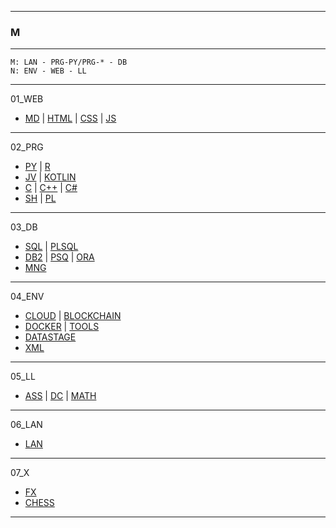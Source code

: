 
---

### M

---

```
M: LAN - PRG-PY/PRG-* - DB
N: ENV - WEB - LL
```

---

01_WEB

- [MD](https://github.com/ttltrk/TTT/tree/master/MD/MD.md) | [HTML](https://github.com/ttltrk/TTT/tree/master/HTML/HTML_NAV.md) | [CSS](https://github.com/ttltrk/TTT/tree/master/CSS/CSS.md) | [JS](https://github.com/ttltrk/TTT/tree/master/JS/JS.md)

---

02_PRG

- [PY](https://github.com/ttltrk/TTT/tree/master/PY/PY.md) | [R](https://github.com/ttltrk/TTT/tree/master/R/R.md)
- [JV](https://github.com/ttltrk/TTT/tree/master/JV/JV.md) | [KOTLIN](https://github.com/ttltrk/TTT/tree/master/KOT/KOTLIN.md)
- [C](https://github.com/ttltrk/TTT/tree/master/C/C.md) | [C++](https://github.com/ttltrk/TTT/tree/master/C++/C++.md) | [C#](https://github.com/ttltrk/TTT/tree/master/C#/C#.md)
- [SH](https://github.com/ttltrk/TTT/tree/master/SH/SH.md) | [PL](https://github.com/ttltrk/TTT/tree/master/PL/PL.md)

---

03_DB

- [SQL](https://github.com/ttltrk/TTT/tree/master/SQL/SQL.md) | [PLSQL](https://github.com/ttltrk/TTT/tree/master/PLSQL/PSQL.md)
- [DB2](https://github.com/ttltrk/TTT/tree/master/DB2/DB2.md) | [PSQ](https://github.com/ttltrk/TTT/tree/master/PSQ/PSQ.md) | [ORA](https://github.com/ttltrk/TTT/tree/master/ORA/ORA.md)
- [MNG](https://github.com/ttltrk/TTT/tree/master/MNG/MNG.md)

---

04_ENV

- [CLOUD](https://github.com/ttltrk/TTT/tree/master/CLOUD/CLOUD.md) | [BLOCKCHAIN](https://github.com/ttltrk/TTT/tree/master/BLK/BLK.md)
- [DOCKER](https://github.com/ttltrk/TTT/tree/master/DO/DO.md) | [TOOLS](https://github.com/ttltrk/TTT/tree/master/TOOLS/TOOLS.md)
- [DATASTAGE](https://github.com/ttltrk/TTT/tree/master/DS/DS.md)
- [XML](https://github.com/ttltrk/TTT/tree/master/XML/XML.md)

---

05_LL

- [ASS](https://github.com/ttltrk/TTT/tree/master/ASS/ASS.md) | [DC](https://github.com/ttltrk/TTT/tree/master/DC/DC.md) | [MATH](https://github.com/ttltrk/TTT/tree/master/MATH/MATH.md)

---

06_LAN

- [LAN](https://github.com/ttltrk/TTT/tree/master/LAN/LAN.md)

---

07_X

- [FX](https://github.com/ttltrk/TTT/tree/master/FX/FX.md)
- [CHESS](https://github.com/ttltrk/TTT/tree/master/CHESS/CHESS.md)

---
